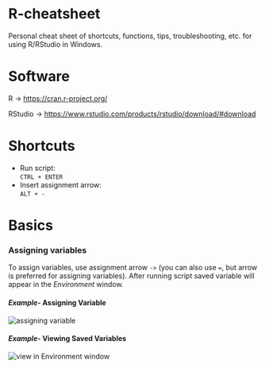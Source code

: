# R-cheatsheet
Personal cheat sheet of shortcuts, functions, tips, troubleshooting, etc. for using R/RStudio in Windows.

# Software
R -> https://cran.r-project.org/

RStudio -> https://www.rstudio.com/products/rstudio/download/#download

# Shortcuts
- Run script:   
```CTRL + ENTER```
- Insert assignment arrow:   
```ALT + -```

# Basics
### Assigning variables
To assign variables, use assignment arrow `->` (you can also use `=`, but arrow is preferred for assigning variables). After running script saved variable will appear in the _Environment_ window.<br>

#### _Example_- Assigning Variable
![assigning variable](./images/assign_variable.jpg)<br>

#### _Example_- Viewing Saved Variables
![view in Environment window](./images/saved_variables.jpg)
